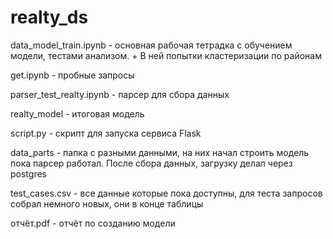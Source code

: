 # realty_ds

data_model_train.ipynb - основная рабочая тетрадка с обучением модели, тестами анализом. + В ней попытки кластеризации по районам

get.ipynb - пробные запросы

parser_test_realty.ipynb - парсер для сбора данных

realty_model - итоговая модель

script.py - скрипт для запуска сервиса Flask

data_parts - папка с разными данными, на них начал строить модель пока парсер работал. После сбора данных, загрузку делал через postgres

test_cases.csv - все данные которые пока доступны, для теста запросов собрал немного новых, они в конце таблицы

отчёт.pdf - отчёт по созданию модели